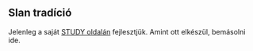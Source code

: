 ## Slan tradíció

Jelenleg a saját [STUDY oldalán](https://github.com/kaktusztea/km100/wiki/STUDY.slan) fejlesztjük. Amint ott elkészül, bemásolni ide.
